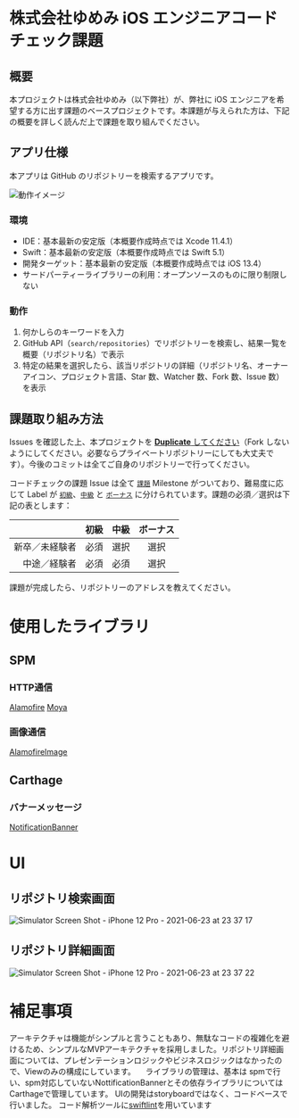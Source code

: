 # 株式会社ゆめみ iOS エンジニアコードチェック課題

## 概要

本プロジェクトは株式会社ゆめみ（以下弊社）が、弊社に iOS エンジニアを希望する方に出す課題のベースプロジェクトです。本課題が与えられた方は、下記の概要を詳しく読んだ上で課題を取り組んでください。

## アプリ仕様

本アプリは GitHub のリポジトリーを検索するアプリです。

![動作イメージ](README_Images/app.gif)

### 環境

- IDE：基本最新の安定版（本概要作成時点では Xcode 11.4.1）
- Swift：基本最新の安定版（本概要作成時点では Swift 5.1）
- 開発ターゲット：基本最新の安定版（本概要作成時点では iOS 13.4）
- サードパーティーライブラリーの利用：オープンソースのものに限り制限しない

### 動作

1. 何かしらのキーワードを入力
2. GitHub API（`search/repositories`）でリポジトリーを検索し、結果一覧を概要（リポジトリ名）で表示
3. 特定の結果を選択したら、該当リポジトリの詳細（リポジトリ名、オーナーアイコン、プロジェクト言語、Star 数、Watcher 数、Fork 数、Issue 数）を表示

## 課題取り組み方法

Issues を確認した上、本プロジェクトを [**Duplicate** してください](https://help.github.com/en/github/creating-cloning-and-archiving-repositories/duplicating-a-repository)（Fork しないようにしてください。必要ならプライベートリポジトリーにしても大丈夫です）。今後のコミットは全てご自身のリポジトリーで行ってください。

コードチェックの課題 Issue は全て [`課題`](https://github.com/yumemi/ios-engineer-codecheck/milestone/1) Milestone がついており、難易度に応じて Label が [`初級`](https://github.com/yumemi/ios-engineer-codecheck/issues?q=is%3Aopen+is%3Aissue+label%3A初級+milestone%3A課題)、[`中級`](https://github.com/yumemi/ios-engineer-codecheck/issues?q=is%3Aopen+is%3Aissue+label%3A中級+milestone%3A課題+) と [`ボーナス`](https://github.com/yumemi/ios-engineer-codecheck/issues?q=is%3Aopen+is%3Aissue+label%3Aボーナス+milestone%3A課題+) に分けられています。課題の必須／選択は下記の表とします：

|   | 初級 | 中級 | ボーナス
|--:|:--:|:--:|:--:|
| 新卒／未経験者 | 必須 | 選択 | 選択 |
| 中途／経験者 | 必須 | 必須 | 選択 |

課題が完成したら、リポジトリーのアドレスを教えてください。

# 使用したライブラリ
## SPM 
### HTTP通信
[Alamofire](https://github.com/Alamofire/Alamofire)
[Moya](https://github.com/Moya/Moya)
### 画像通信
[AlamofireImage](https://github.com/Alamofire/AlamofireImage)

## Carthage
### バナーメッセージ
[NotificationBanner](https://github.com/Daltron/NotificationBanner)

# UI
## リポジトリ検索画面

![Simulator Screen Shot - iPhone 12 Pro - 2021-06-23 at 23 37 17](https://user-images.githubusercontent.com/63186144/123260951-23764780-d531-11eb-86db-cb462ad7f281.png)

## リポジトリ詳細画面

![Simulator Screen Shot - iPhone 12 Pro - 2021-06-23 at 23 37 22](https://user-images.githubusercontent.com/63186144/123260965-2709ce80-d531-11eb-9051-1215beb1c2ad.png)

# 補足事項

アーキテクチャは機能がシンプルと言うこともあり、無駄なコードの複雑化を避けるため、シンプルなMVPアーキテクチャを採用しました。リポジトリ詳細画面については、プレゼンテーションロジックやビジネスロジックはなかったので、Viewのみの構成にしています。
　ライブラリの管理は、基本は  spmで行い、spm対応していないNottificationBannerとその依存ライブラリについてはCarthageで管理しています。
UIの開発はstoryboardではなく、コードベースで行いました。
コード解析ツールに[swiftlint](https://github.com/realm/SwiftLint)を用いています
